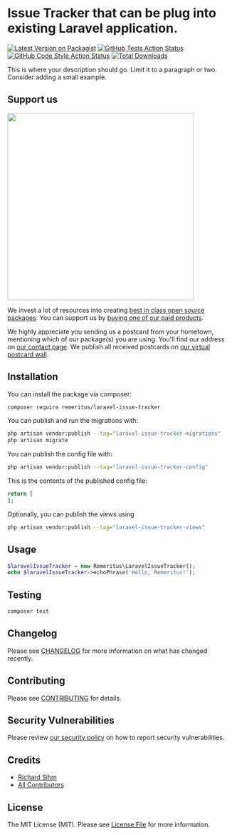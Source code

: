 # Issue Tracker that can be plug into existing Laravel application.

[![Latest Version on Packagist](https://img.shields.io/packagist/v/remeritus/laravel-issue-tracker.svg?style=flat-square)](https://packagist.org/packages/remeritus/laravel-issue-tracker)
[![GitHub Tests Action Status](https://img.shields.io/github/workflow/status/remeritus/laravel-issue-tracker/run-tests?label=tests)](https://github.com/remeritus/laravel-issue-tracker/actions?query=workflow%3Arun-tests+branch%3Amain)
[![GitHub Code Style Action Status](https://img.shields.io/github/workflow/status/remeritus/laravel-issue-tracker/Check%20&%20fix%20styling?label=code%20style)](https://github.com/remeritus/laravel-issue-tracker/actions?query=workflow%3A"Check+%26+fix+styling"+branch%3Amain)
[![Total Downloads](https://img.shields.io/packagist/dt/remeritus/laravel-issue-tracker.svg?style=flat-square)](https://packagist.org/packages/remeritus/laravel-issue-tracker)

This is where your description should go. Limit it to a paragraph or two. Consider adding a small example.

## Support us

[<img src="https://github-ads.s3.eu-central-1.amazonaws.com/laravel-issue-tracker.jpg?t=1" width="419px" />](https://spatie.be/github-ad-click/laravel-issue-tracker)

We invest a lot of resources into creating [best in class open source packages](https://spatie.be/open-source). You can support us by [buying one of our paid products](https://spatie.be/open-source/support-us).

We highly appreciate you sending us a postcard from your hometown, mentioning which of our package(s) you are using. You'll find our address on [our contact page](https://spatie.be/about-us). We publish all received postcards on [our virtual postcard wall](https://spatie.be/open-source/postcards).

## Installation

You can install the package via composer:

```bash
composer require remeritus/laravel-issue-tracker
```

You can publish and run the migrations with:

```bash
php artisan vendor:publish --tag="laravel-issue-tracker-migrations"
php artisan migrate
```

You can publish the config file with:

```bash
php artisan vendor:publish --tag="laravel-issue-tracker-config"
```

This is the contents of the published config file:

```php
return [
];
```

Optionally, you can publish the views using

```bash
php artisan vendor:publish --tag="laravel-issue-tracker-views"
```

## Usage

```php
$laravelIssueTracker = new Remeritus\LaravelIssueTracker();
echo $laravelIssueTracker->echoPhrase('Hello, Remeritus!');
```

## Testing

```bash
composer test
```

## Changelog

Please see [CHANGELOG](CHANGELOG.md) for more information on what has changed recently.

## Contributing

Please see [CONTRIBUTING](.github/CONTRIBUTING.md) for details.

## Security Vulnerabilities

Please review [our security policy](../../security/policy) on how to report security vulnerabilities.

## Credits

- [Richard Sihm](https://github.com/remeritus)
- [All Contributors](../../contributors)

## License

The MIT License (MIT). Please see [License File](LICENSE.md) for more information.
